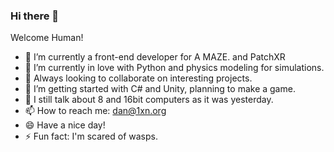 ### Hi there 👋

Welcome Human!

- 🔭 I’m currently a front-end developer for A MAZE. and PatchXR
- 🌱 I’m currently in love with Python and physics modeling for simulations. 
- 👯 Always looking to collaborate on interesting projects.
- 🤔 I’m getting started with C# and Unity, planning to make a game.
- 💬 I still talk about 8 and 16bit computers as it was yesterday.
- 📫 How to reach me: dan@1xn.org
- 😄 Have a nice day!
- ⚡ Fun fact: I'm scared of wasps.

<!--
**1xn/1xn** is a ✨ _special_ ✨ repository because its `README.md` (this file) appears on your GitHub profile.


-->
